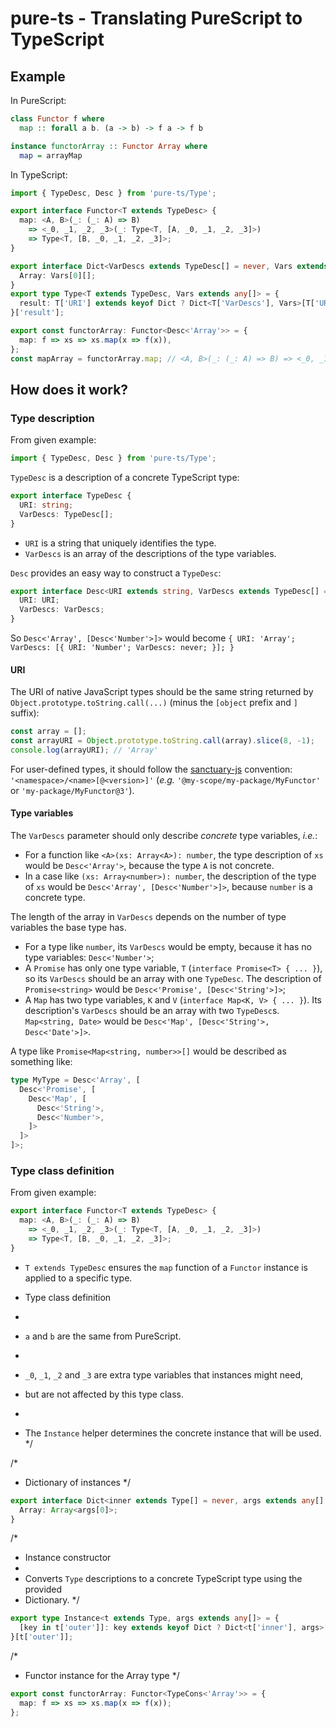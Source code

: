 # pure-ts - Translating PureScript to TypeScript

## Example

In PureScript:

```purescript
class Functor f where
  map :: forall a b. (a -> b) -> f a -> f b

instance functorArray :: Functor Array where
  map = arrayMap
```

In TypeScript:

<!-- prettier-ignore -->
```typescript
import { TypeDesc, Desc } from 'pure-ts/Type';

export interface Functor<T extends TypeDesc> {
  map: <A, B>(_: (_: A) => B)
    => <_0, _1, _2, _3>(_: Type<T, [A, _0, _1, _2, _3]>)
    => Type<T, [B, _0, _1, _2, _3]>;
}

export interface Dict<VarDescs extends TypeDesc[] = never, Vars extends any[] = never> {
  Array: Vars[0][];
}
export type Type<T extends TypeDesc, Vars extends any[]> = {
  result: T['URI'] extends keyof Dict ? Dict<T['VarDescs'], Vars>[T['URI']] : never;
}['result'];

export const functorArray: Functor<Desc<'Array'>> = {
  map: f => xs => xs.map(x => f(x)),
};
const mapArray = functorArray.map; // <A, B>(_: (_: A) => B) => <_0, _1, _2, _3>(_: A[]) => B[]
```

## How does it work?

### Type description

From given example:

```typescript
import { TypeDesc, Desc } from 'pure-ts/Type';
```

`TypeDesc` is a description of a concrete TypeScript type:

```typescript
export interface TypeDesc {
  URI: string;
  VarDescs: TypeDesc[];
}
```

- `URI` is a string that uniquely identifies the type.
- `VarDescs` is an array of the descriptions of the type variables.

`Desc` provides an easy way to construct a `TypeDesc`:

```typescript
export interface Desc<URI extends string, VarDescs extends TypeDesc[] = never[]> {
  URI: URI;
  VarDescs: VarDescs;
}
```

So `Desc<'Array', [Desc<'Number'>]>` would become `{ URI: 'Array'; VarDescs: [{ URI: 'Number'; VarDescs: never; }]; }`

#### URI

The URI of native JavaScript types should be the same string returned by `Object.prototype.toString.call(...)` (minus the `[object` prefix and `]` suffix):

```javascript
const array = [];
const arrayURI = Object.prototype.toString.call(array).slice(8, -1);
console.log(arrayURI); // 'Array'
```

For user-defined types, it should follow the [sanctuary-js](https://github.com/sanctuary-js/sanctuary-type-identifiers) convention: `'<namespace>/<name>[@<version>]'` (_e.g._ `'@my-scope/my-package/MyFunctor'` or `'my-package/MyFunctor@3'`).

#### Type variables

The `VarDescs` parameter should only describe _concrete_ type variables, _i.e._:

- For a function like `<A>(xs: Array<A>): number`, the type description of `xs` would be `Desc<'Array'>`, because the type `A` is not concrete.
- In a case like `(xs: Array<number>): number`, the description of the type of `xs` would be `Desc<'Array', [Desc<'Number'>]>`, because `number` is a concrete type.

The length of the array in `VarDescs` depends on the number of type variables the base type has.

- For a type like `number`, its `VarDescs` would be empty, because it has no type variables: `Desc<'Number'>`;
- A `Promise` has only one type variable, `T` (`interface Promise<T> { ... }`), so its `VarDescs` should be an array with one `TypeDesc`. The description of `Promise<string>` would be `Desc<'Promise', [Desc<'String'>]>`;
- A `Map` has two type variables, `K` and `V` (`interface Map<K, V> { ... }`). Its description's `VarDescs` should be an array with two `TypeDesc`s. `Map<string, Date>` would be `Desc<'Map', [Desc<'String'>, Desc<'Date'>]>`.

A type like `Promise<Map<string, number>>[]` would be described as something like:

<!-- prettier-ignore -->
```typescript
type MyType = Desc<'Array', [
  Desc<'Promise', [
    Desc<'Map', [
      Desc<'String'>,
      Desc<'Number'>,
    ]>
  ]>
]>;
```

### Type class definition

From given example:

<!-- prettier-ignore -->
```typescript
export interface Functor<T extends TypeDesc> {
  map: <A, B>(_: (_: A) => B)
    => <_0, _1, _2, _3>(_: Type<T, [A, _0, _1, _2, _3]>)
    => Type<T, [B, _0, _1, _2, _3]>;
}
```

- `T extends TypeDesc` ensures the `map` function of a `Functor` instance is applied to a specific type.

- Type class definition
-
- `a` and `b` are the same from PureScript.
-
- `_0`, `_1`, `_2` and `_3` are extra type variables that instances might need,
- but are not affected by this type class.
-
- The `Instance` helper determines the concrete instance that will be used. \*/

/\*

- Dictionary of instances \*/

```typescript
export interface Dict<inner extends Type[] = never, args extends any[] = never> {
  Array: Array<args[0]>;
}
```

/\*

- Instance constructor
-
- Converts `Type` descriptions to a concrete TypeScript type using the provided
- Dictionary. \*/

```typescript
export type Instance<t extends Type, args extends any[]> = {
  [key in t['outer']]: key extends keyof Dict ? Dict<t['inner'], args>[key] : never
}[t['outer']];
```

/\*

- Functor instance for the Array type \*/

```typescript
export const functorArray: Functor<TypeCons<'Array'>> = {
  map: f => xs => xs.map(x => f(x));
};
```
